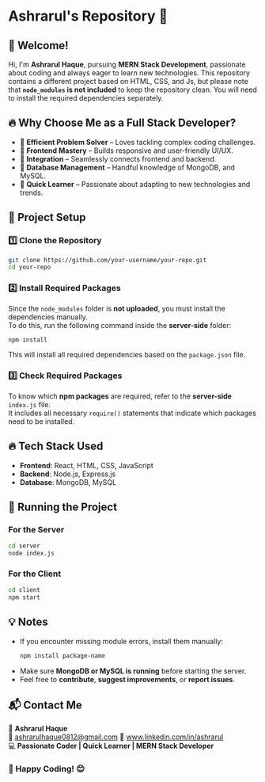 # Ashrarul's Repository 🚀

## 👋 Welcome!
Hi, I'm **Ashrarul Haque**, pursuing **MERN Stack Development**, passionate about coding and always eager to learn new technologies. 
This repository contains a different project based on HTML, CSS, and Js, but please note that **`node_modules` is not included** to keep the repository clean. 
You will need to install the required dependencies separately.

## 🔥 Why Choose Me as a Full Stack Developer?
- 🚀 **Efficient Problem Solver** – Loves tackling complex coding challenges.
- 🎨 **Frontend Mastery** – Builds responsive and user-friendly UI/UX.
- 🔄 **Integration** – Seamlessly connects frontend and backend.
- 📡 **Database Management** – Handful knowledge of MongoDB, and MySQL.
- 🎯 **Quick Learner** – Passionate about adapting to new technologies and trends.


## 📂 Project Setup

### **1️⃣ Clone the Repository**
```sh
git clone https://github.com/your-username/your-repo.git
cd your-repo
```

### **2️⃣ Install Required Packages**
Since the `node_modules` folder is **not uploaded**, you must install the dependencies manually.  
To do this, run the following command inside the **server-side** folder:
```sh
npm install
```
This will install all required dependencies based on the `package.json` file.

### **3️⃣ Check Required Packages**
To know which **npm packages** are required, refer to the **server-side** `index.js` file.  
It includes all necessary `require()` statements that indicate which packages need to be installed.

## 🔥 Tech Stack Used
- **Frontend**: React, HTML, CSS, JavaScript
- **Backend**: Node.js, Express.js
- **Database**: MongoDB, MySQL

## 🚀 Running the Project

### **For the Server**
```sh
cd server
node index.js
```

### **For the Client**
```sh
cd client
npm start
```

## 💡 Notes
- If you encounter missing module errors, install them manually:
  ```sh
  npm install package-name
  ```
- Make sure **MongoDB or MySQL is running** before starting the server.
- Feel free to **contribute**, **suggest improvements**, or **report issues**.

## 📬 Contact Me
💼 **Ashrarul Haque**  
📧 ashrarulhaque0812@gmail.com 
🔗 www.linkedin.com/in/ashrarul  
💻 **Passionate Coder | Quick Learner | MERN Stack Developer**

### 🚀 Happy Coding! 😊
